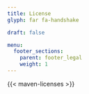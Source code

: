 ```yaml
---
title: License
glyph: far fa-handshake

draft: false

menu:
  footer_sections:
    parent: footer_legal
    weight: 1
---
```


{{< maven-licenses >}}